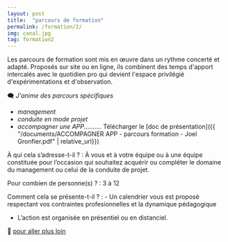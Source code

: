 ```yaml
---
layout: post
title:  "parcours de formation"
permalink: /formation/2/
img: canal.jpg
tag: formation2
---
```

Les parcours de formation sont mis en œuvre dans un rythme concerté et adapté. Proposés sur site ou en ligne, ils combinent des temps d'apport intercalés avec le quotidien pro qui devient l'espace privilégié d'expérimentations et d'observation.

🗨 *J'anime des parcours spécifiques*
- *management*
- *conduite en mode projet*
- *accompagner une APP*.......... Télécharger le [doc de présentation]({{ "/documents/ACCOMPAGNER APP - parcours formation - Joel Gronfier.pdf" | relative_url}})



À qui cela s’adresse-t-il ?
: À vous et à votre équipe ou à une équipe constituée pour l’occasion qui souhaitez acquérir ou compléter le domaine du management ou celui de la conduite de projet.

Pour combien de personne(s) ?
: 3 à 12

Comment cela se présente-t-il ?
: - Un calendrier vous est proposé respectant vos contraintes profesionnelles et la dynamique pédagogique
  - L’action est organisée en présentiel ou en distanciel.

👣 [pour aller plus loin](https://acade-fr.github.io/bheema/contact/)
